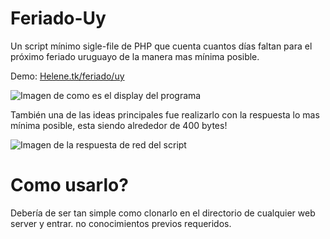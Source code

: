 # Feriado-Uy
Un script mínimo sigle-file de PHP que cuenta cuantos días faltan para el próximo feriado uruguayo de la manera mas mínima posible.

Demo: [Helene.tk/feriado/uy](https://helene.tk/feriado/uy)

![Imagen de como es el display del programa](https://imgur.com/gXsCYhW.png)

También una de las ideas principales fue realizarlo con la respuesta lo mas mínima posible, esta siendo alrededor de 400 bytes!

![Imagen de la respuesta de red del script](https://imgur.com/ivePgYD.png)
#  Como usarlo?
Debería de ser tan simple como clonarlo en el directorio de cualquier web server y entrar. no conocimientos previos requeridos.
